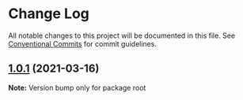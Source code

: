 # Change Log

All notable changes to this project will be documented in this file.
See [Conventional Commits](https://conventionalcommits.org) for commit guidelines.

## [1.0.1](https://github.com/augustVino/lerna-flow/compare/v1.0.1-alpha.3...v1.0.1) (2021-03-16)

**Note:** Version bump only for package root
